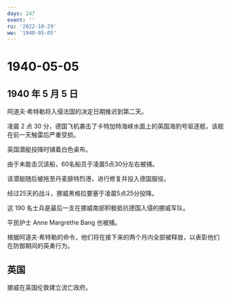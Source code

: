```yaml
---
days: 247
event: ''
ru: '2022-10-29'
ww: '1940-05-05'
---
```


# 1940-05-05

## 1940 年 5 月 5 日

阿道夫·希特勒将入侵法国的决定日期推迟到第二天。

凌晨 2 点 30
分，德国飞机袭击了卡特加特海峡水面上的英国海豹号驱逐舰，该舰在前一天触雷后严重受损。

英国潜艇投降时铺着白色桌布。

由于未能击沉该船，60名船员于凌晨5点30分左右被捕。

该潜艇随后被拖至丹麦腓特烈港，进行修复并投入德国服役。

经过25天的战斗，挪威黑格拉要塞于凌晨5点25分投降。

这 190 名士兵是最后一支在挪威南部积极抵抗德国入侵的挪威军队。

平民护士 Anne Margrethe Bang 也被捕。

根据阿道夫·希特勒的命令，他们将在接下来的两个月内全部被释放，以表彰他们在防御期间的英勇行为。

## 英国

挪威在英国伦敦建立流亡政府。